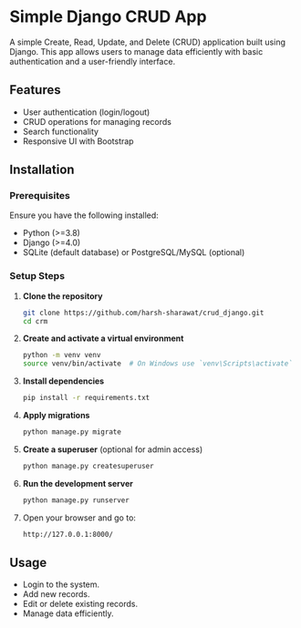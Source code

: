 # Simple Django CRUD App

A simple Create, Read, Update, and Delete (CRUD) application built using Django. This app allows users to manage data efficiently with basic authentication and a user-friendly interface.

## Features

- User authentication (login/logout)
- CRUD operations for managing records
- Search functionality
- Responsive UI with Bootstrap

## Installation

### Prerequisites
Ensure you have the following installed:

- Python (>=3.8)
- Django (>=4.0)
- SQLite (default database) or PostgreSQL/MySQL (optional)

### Setup Steps

1. **Clone the repository**
   ```sh
   git clone https://github.com/harsh-sharawat/crud_django.git
   cd crm  
   ```

2. **Create and activate a virtual environment**
   ```sh
   python -m venv venv
   source venv/bin/activate  # On Windows use `venv\Scripts\activate`
   ```

3. **Install dependencies**
   ```sh
   pip install -r requirements.txt
   ```

4. **Apply migrations**
   ```sh
   python manage.py migrate
   ```

5. **Create a superuser** (optional for admin access)
   ```sh
   python manage.py createsuperuser
   ```

6. **Run the development server**
   ```sh
   python manage.py runserver
   ```

7. Open your browser and go to:
   ```sh
   http://127.0.0.1:8000/
   ```

## Usage
- Login to the system.
- Add new records.
- Edit or delete existing records.
- Manage data efficiently.

